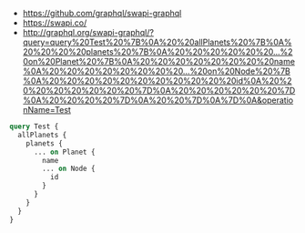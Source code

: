 - https://github.com/graphql/swapi-graphql
- https://swapi.co/
- http://graphql.org/swapi-graphql/?query=query%20Test%20%7B%0A%20%20allPlanets%20%7B%0A%20%20%20%20planets%20%7B%0A%20%20%20%20%20%20...%20on%20Planet%20%7B%0A%20%20%20%20%20%20%20%20name%0A%20%20%20%20%20%20%20%20...%20on%20Node%20%7B%0A%20%20%20%20%20%20%20%20%20%20%20id%0A%20%20%20%20%20%20%20%20%7D%0A%20%20%20%20%20%20%7D%0A%20%20%20%20%7D%0A%20%20%7D%0A%7D%0A&operationName=Test

```graphql
query Test {
  allPlanets {
    planets {
      ... on Planet {
        name
        ... on Node {
          id
        }
      }
    }
  }
}
```